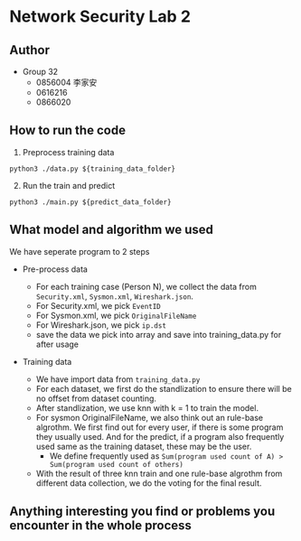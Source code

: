 # Network Security Lab 2

## Author
- Group 32
    - 0856004 李家安
    - 0616216 
    - 0866020 
    
## How to run the code
1. Preprocess training data

``` shell
python3 ./data.py ${training_data_folder}
```

2. Run the train and predict

``` shell
python3 ./main.py ${predict_data_folder}
```

## What model and algorithm we used

We have seperate program to 2 steps

- Pre-process data
  - For each training case (Person N), we collect the data from `Security.xml`,
      `Sysmon.xml`, `Wireshark.json`.
  - For Security.xml, we pick `EventID`
  - For Sysmon.xml, we pick `OriginalFileName`
  - For Wireshark.json, we pick `ip.dst`
  - save the data we pick into array and save into training_data.py for after usage
  
- Training data
  - We have import data from `training_data.py`
  - For each dataset, we first do the standlization to ensure there will be no
    offset from dataset counting.
  - After standlization, we use knn with k = 1 to train the model.
  - For sysmon OriginalFileName, we also think out an rule-base algrothm. We
    first find out for every user, if there is some program they usually used.
    And for the predict, if a program also frequently used same as the training
    dataset, these may be the user.
    - We define frequently used as `Sum(program used count of A) > Sum(program
      used count of others)`
  - With the result of three knn train and one rule-base algrothm from different
    data collection, we do the voting for the final result.

## Anything interesting you find or problems you encounter in the whole process
